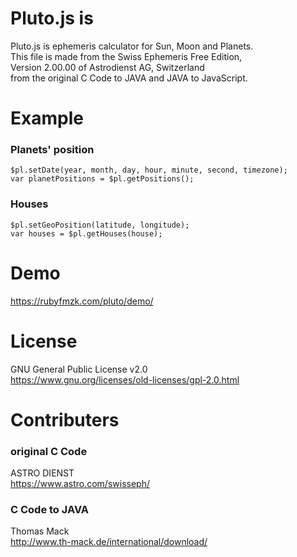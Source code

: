 # Pluto.js is
Pluto.js is ephemeris calculator for Sun, Moon and Planets.  
This file is made from the Swiss Ephemeris Free Edition,  
Version 2.00.00 of Astrodienst AG, Switzerland  
from the original C Code to JAVA and JAVA to JavaScript.  

# Example
### Planets' position
```
$pl.setDate(year, month, day, hour, minute, second, timezone);
var planetPositions = $pl.getPositions();
```
### Houses
```
$pl.setGeoPosition(latitude, longitude);
var houses = $pl.getHouses(house);
```

# Demo
https://rubyfmzk.com/pluto/demo/

# License
GNU General Public License v2.0  
https://www.gnu.org/licenses/old-licenses/gpl-2.0.html

# Contributers
### original C Code
ASTRO DIENST  
https://www.astro.com/swisseph/   
### C Code to JAVA
Thomas Mack  
http://www.th-mack.de/international/download/
